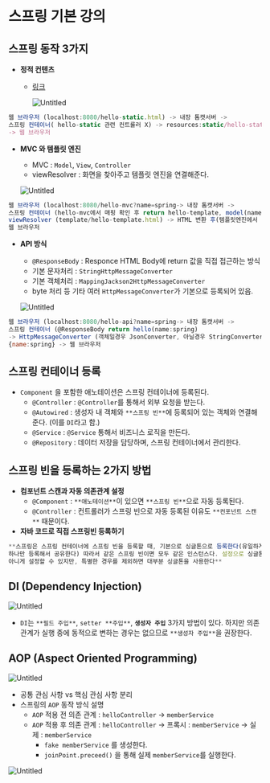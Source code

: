 # 스프링 기본 강의

## **스프링 동작 3가지**

- **정적 컨텐츠**
    - [링크](https://docs.spring.io/spring-boot/docs/2.3.1.RELEASE/reference/html/spring-boot-features.html#boot-features-spring-mvc-static-content)
        
        ![Untitled](%E1%84%89%E1%85%B3%E1%84%91%E1%85%B3%E1%84%85%E1%85%B5%E1%86%BC%20%E1%84%80%E1%85%B5%E1%84%87%E1%85%A9%E1%86%AB%20%E1%84%80%E1%85%A1%E1%86%BC%E1%84%8B%E1%85%B4%209b3f5bcae73f4fc69da8abb55d509122/Untitled.png)
        

```jsx
웹 브라우저 (localhost:8080/hello-static.html) -> 내장 톰캣서버 -> 
스프링 컨테이너( hello-static 관련 컨트롤러 X) -> resources:static/hello-static.html
-> 웹 브라우저
```

- **MVC 와 템플릿 엔진**
    - MVC : `Model`, `View`, `Controller`
    - viewResolver : 화면을 찾아주고 템플릿 엔진을 연결해준다.
    
    ![Untitled](%E1%84%89%E1%85%B3%E1%84%91%E1%85%B3%E1%84%85%E1%85%B5%E1%86%BC%20%E1%84%80%E1%85%B5%E1%84%87%E1%85%A9%E1%86%AB%20%E1%84%80%E1%85%A1%E1%86%BC%E1%84%8B%E1%85%B4%209b3f5bcae73f4fc69da8abb55d509122/Untitled%201.png)
    

```jsx
웹 브라우저 (localhost:8080/hello-mvc?name=spring-> 내장 톰캣서버 ->
스프링 컨테이너 (hello-mvc에서 매핑 확인 후 return hello-template, model(name:spring) -> 
viewResolver (template/hello-template.html) -> HTML 변환 후(템플릿엔진에서 변환해준다) -> 
웹 브라우저
```

- **API 방식**
    - `@ResponseBody` : Responce HTML Body에 return 값을 직접 접근하는 방식
    - 기본 문자처리 : `StringHttpMessageConverter`
    - 기본 객체처리 : `MappingJackson2HttpMessageConverter`
    - byte 처리 등 기타 여러 `HttpMessageConverter`가 기본으로 등록되어 있음.
    
    ![Untitled](%E1%84%89%E1%85%B3%E1%84%91%E1%85%B3%E1%84%85%E1%85%B5%E1%86%BC%20%E1%84%80%E1%85%B5%E1%84%87%E1%85%A9%E1%86%AB%20%E1%84%80%E1%85%A1%E1%86%BC%E1%84%8B%E1%85%B4%209b3f5bcae73f4fc69da8abb55d509122/Untitled%202.png)
    

```jsx
웹 브라우저 (localhost:8080/hello-api?name=spring-> 내장 톰캣서버 -> 
스프링 컨테이너 (@ResponseBody return hello(name:spring)
-> HttpMessageConverter (객체일경우 JsonConverter, 아닐경우 StringConverter) -> 
{name:spring} -> 웹 브라우저
```

## 스프링 컨테이너 등록

- `Component` 을 포함한 애노테이션은 스프링 컨테이너에 등록된다.
    - `@Controller` :   `@Controller`를 통해서 외부 요청을 받는다.
    - `@Autowired` : 생성자 내 객체와 `**스프링 빈**`에 등록되어 있는 객체와 연결해준다. (이를 `DI`라고 함.)
    - `@Service` : `@Service` 통해서 비즈니스 로직을 만든다.
    - `@Repository` :  데이터 저장을 담당하며, 스프링 컨테이너에서 관리한다.

## 스프링 빈을 등록하는 2가지 방**법**

- **컴포넌트 스캔과 자동 의존관계 설정**
    - `@Component` : `**애노테이션**`이 있으면 `**스프링 빈**`으로 자동 등록된다.
    - `@Controller` : 컨트롤러가 스프링 빈으로 자동 등록된 이유도 `**컨포넌트 스캔**` 때문이다.
- **자바 코드로 직접 스프링빈 등록하기**

```jsx
**스프링은 스프링 컨테이너에 스프링 빈을 등록할 때, 기본으로 싱글톤으로 등록한다(유일하게 
하나만 등록해서 공유한다) 따라서 같은 스프링 빈이면 모두 같은 인스턴스다. 설정으로 싱글톤이
아니게 설정할 수 있지만, 특별한 경우를 제외하면 대부분 싱글톤을 사용한다**
```

## DI (Dependency Injection)

![Untitled](%E1%84%89%E1%85%B3%E1%84%91%E1%85%B3%E1%84%85%E1%85%B5%E1%86%BC%20%E1%84%80%E1%85%B5%E1%84%87%E1%85%A9%E1%86%AB%20%E1%84%80%E1%85%A1%E1%86%BC%E1%84%8B%E1%85%B4%209b3f5bcae73f4fc69da8abb55d509122/Untitled%203.png)

- `DI`는 `**필드 주입**`, `setter **주입**`, **`생성자 주입`** 3가지 방법이 있다. 하지만 의존 관계가 실행 중에 동적으로 변하는 경우는 없으므로 `**생성자 주입**`을 권장한다.

## AOP (Aspect Oriented Programming)

![Untitled](%E1%84%89%E1%85%B3%E1%84%91%E1%85%B3%E1%84%85%E1%85%B5%E1%86%BC%20%E1%84%80%E1%85%B5%E1%84%87%E1%85%A9%E1%86%AB%20%E1%84%80%E1%85%A1%E1%86%BC%E1%84%8B%E1%85%B4%209b3f5bcae73f4fc69da8abb55d509122/Untitled%204.png)

- 공통 관심 사항 vs 핵심 관심 사항 분리
- 스프링의 `AOP` 동작 방식 설명
    - `AOP` 적용 전 의존 관계 : `helloController` -> `memberService`
    - `AOP` 적용 후 의존 관계 : `helloController` -> 프록시 : `memberService` -> 실제 : `memberService`
        - `fake memberService` 를 생성한다.
        - `joinPoint.preceed()` 을 통해 실제 `memberService`를 실행한다.

![Untitled](%E1%84%89%E1%85%B3%E1%84%91%E1%85%B3%E1%84%85%E1%85%B5%E1%86%BC%20%E1%84%80%E1%85%B5%E1%84%87%E1%85%A9%E1%86%AB%20%E1%84%80%E1%85%A1%E1%86%BC%E1%84%8B%E1%85%B4%209b3f5bcae73f4fc69da8abb55d509122/Untitled%205.png)